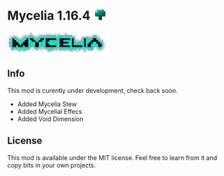 # Mycelia 1.16.4 ![Mycelia Logo](https://raw.githubusercontent.com/Mortimyrrh/Mycelia-Fabric/master/src/main/resources/assets/mycelia/mushroomx4.png)

![Mycelia Logo](https://raw.githubusercontent.com/Mortimyrrh/Mycelia-Fabric/master/src/main/resources/assets/mycelia/logox4.png)

## Info

This mod is curently under development, check back soon.
- Added Mycelia Stew
- Added Mycelial Effecs
- Added Void Dimension


## License

This mod is available under the MIT license. Feel free to learn from it and copy bits in your own projects.
